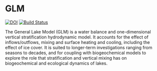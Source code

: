 # GLM

[![DOI](https://zenodo.org/badge/93706442.svg)](https://zenodo.org/badge/latestdoi/93706442)
[![Build Status](https://travis-ci.org/AquaticEcoDynamics/GLM.svg)](https://travis-ci.org/AquaticEcoDynamics/GLM)

The General Lake Model (GLM) is a water balance and one-dimensional vertical stratification
hydrodynamic model. It accounts for the effect of inflows/outflows, mixing and surface heating
and cooling, including the effect of ice cover. It is suited to longer-term investigations
ranging from seasons to decades, and for coupling with biogeochemical models to explore the
role that stratification and vertical mixing has on biogeochemical and ecological dynamics of lakes.
